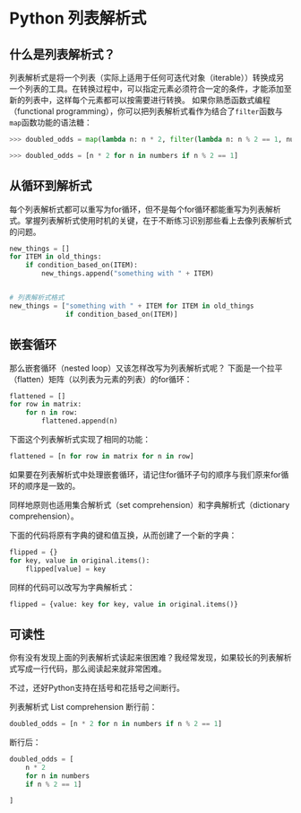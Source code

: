 # Python 列表解析式

## 什么是列表解析式？

列表解析式是将一个列表（实际上适用于任何可迭代对象（iterable））转换成另一个列表的工具。在转换过程中，可以指定元素必须符合一定的条件，才能添加至新的列表中，这样每个元素都可以按需要进行转换。
如果你熟悉函数式编程（functional programming），你可以把列表解析式看作为结合了`filter`函数与`map`函数功能的语法糖：

```python
>>> doubled_odds = map(lambda n: n * 2, filter(lambda n: n % 2 == 1, numbers))

>>> doubled_odds = [n * 2 for n in numbers if n % 2 == 1]

```

## 从循环到解析式

每个列表解析式都可以重写为for循环，但不是每个for循环都能重写为列表解析式。掌握列表解析式使用时机的关键，在于不断练习识别那些看上去像列表解析式的问题。

```python
new_things = []
for ITEM in old_things:    
    if condition_based_on(ITEM):
        new_things.append("something with " + ITEM)


# 列表解析式格式
new_things = ["something with " + ITEM for ITEM in old_things 
              if condition_based_on(ITEM)]

```

## 嵌套循环

那么嵌套循环（nested loop）又该怎样改写为列表解析式呢？
下面是一个拉平（flatten）矩阵（以列表为元素的列表）的for循环：

```python
flattened = []
for row in matrix:
    for n in row:
        flattened.append(n)

```

下面这个列表解析式实现了相同的功能：

```python
flattened = [n for row in matrix for n in row]

```

如果要在列表解析式中处理嵌套循环，请记住for循环子句的顺序与我们原来for循环的顺序是一致的。

同样地原则也适用集合解析式（set comprehension）和字典解析式（dictionary comprehension）。

下面的代码将原有字典的键和值互换，从而创建了一个新的字典：

```python
flipped = {}
for key, value in original.items():
    flipped[value] = key

```

同样的代码可以改写为字典解析式：

```python
flipped = {value: key for key, value in original.items()}

```

## **可读性**

你有没有发现上面的列表解析式读起来很困难？我经常发现，如果较长的列表解析式写成一行代码，那么阅读起来就非常困难。

不过，还好Python支持在括号和花括号之间断行。

列表解析式 List comprehension
断行前：

```python
doubled_odds = [n * 2 for n in numbers if n % 2 == 1]

```

断行后：

```python
doubled_odds = [
    n * 2
    for n in numbers
    if n % 2 == 1]

]

```


